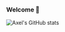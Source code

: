 ### Welcome 👋

![Axel's GitHub stats](https://github-readme-stats.vercel.app/api?username=iotaaxel&count_private=true&show_icons=true&theme=outrun)


<!--
**sarahibanga/sarahibanga** is a ✨ _special_ ✨ repository because its `README.md` (this file) appears on your GitHub profile.

Here are some ideas to get you started:

- 🔭 I’m currently working on ...
- 🌱 I’m currently learning ...
- 👯 I’m looking to collaborate on ...
- 🤔 I’m looking for help with ...
- 💬 Ask me about ...
- 📫 How to reach me: ...
- 😄 Pronouns: ...
- ⚡ Fun fact: ...
-->
